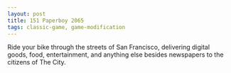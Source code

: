 ```yaml
---
layout: post
title: 151 Paperboy 2065
tags: classic-game, game-modification
---
```

Ride your bike through the streets of San Francisco, delivering digital goods, food, entertainment, and anything else besides newspapers to the citizens of The City.
